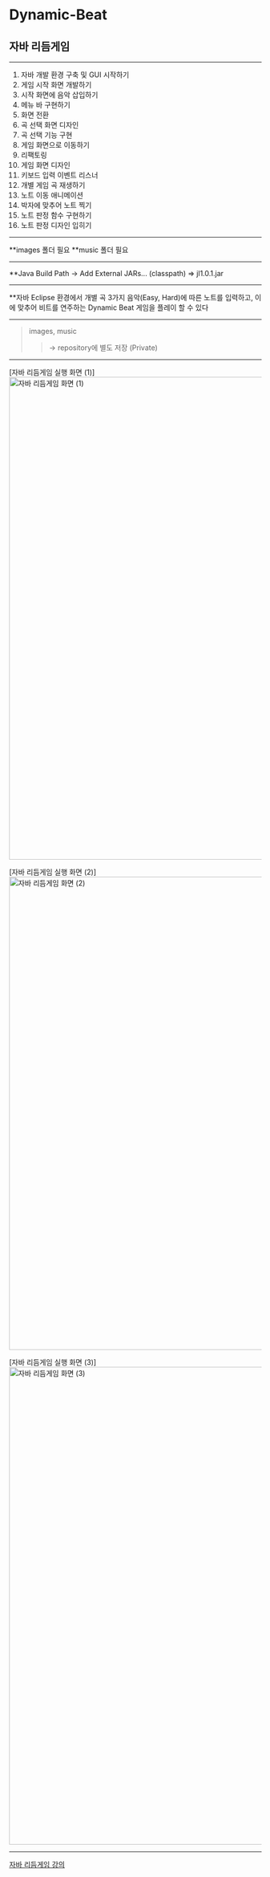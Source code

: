 # Dynamic-Beat

## 자바 리듬게임

---

1. 자바 개발 환경 구축 및 GUI 시작하기
2. 게임 시작 화면 개발하기
3. 시작 화면에 음악 삽입하기
4. 메뉴 바 구현하기
5. 화면 전환
6. 곡 선택 화면 디자인
7. 곡 선택 기능 구현
8. 게임 화면으로 이동하기
9. 리팩토링
10. 게임 화면 디자인
11. 키보드 입력 이벤트 리스너
12. 개별 게임 곡 재생하기
13. 노트 이동 애니메이션
14. 박자에 맞추어 노트 찍기
15. 노트 판정 함수 구현하기
16. 노트 판정 디자인 입히기 

---

**images 폴더 필요
**music 폴더 필요

---

**Java Build Path -> Add External JARs... (classpath) => jl1.0.1.jar

---

**자바 Eclipse 환경에서 개별 곡 3가지 음악(Easy, Hard)에 따른 노트를 입력하고, 이에 맞추어 비트를 연주하는 Dynamic Beat 게임을 플레이 할 수 있다

---

> images, music 
>> -> repository에 별도 저장 (Private)
>> 
---

[자바 리듬게임 실행 화면 (1)]<img width="962" alt="자바 리듬게임 화면 (1)" src="https://user-images.githubusercontent.com/97013643/168516483-0b06059c-cc13-4590-8ad8-f5d7121b39c4.png">

[자바 리듬게임 실행 화면 (2)]<img width="943" alt="자바 리듬게임 화면 (2)" src="https://user-images.githubusercontent.com/97013643/168516482-1d05dca0-f4e7-4dfc-a0e1-fadbd8339bbe.png">

[자바 리듬게임 실행 화면 (3)]<img width="952" alt="자바 리듬게임 화면 (3)" src="https://user-images.githubusercontent.com/97013643/168516311-01e64fa0-a5e0-4762-acb5-536c00ee6dd2.png">

---

[자바 리듬게임 강의](https://www.youtube.com/watch?v=xs92kqU2YWg&list=PLRx0vPvlEmdDySO3wDqMYGKMVH4Qa4QhR "동빈나 Dynamic Beat 유튜브 강의")
